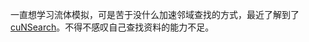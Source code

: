 一直想学习流体模拟，可是苦于没什么加速邻域查找的方式，最近了解到了[cuNSearch](https://github.com/InteractiveComputerGraphics/cuNSearch)。不得不感叹自己查找资料的能力不足。  

